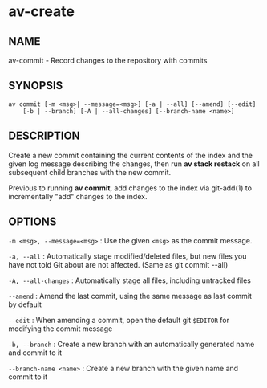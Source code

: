 # av-create

## NAME

av-commit - Record changes to the repository with commits

## SYNOPSIS

```synopsis
av commit [-m <msg>| --message=<msg>] [-a | --all] [--amend] [--edit]
    [-b | --branch] [-A | --all-changes] [--branch-name <name>]
```

## DESCRIPTION

Create a new commit containing the current contents of the index and the given
log message describing the changes, then run **av stack restack** on all
subsequent child branches with the new commit.

Previous to running **av commit**, add changes to the index via
git-add(1) to incrementally "add" changes to the index.

## OPTIONS

`-m <msg>, --message=<msg>`
: Use the given `<msg>` as the commit message.

`-a, --all`
: Automatically stage modified/deleted files, but new files you have not told
  Git about are not affected. (Same as git commit --all)

`-A, --all-changes`
: Automatically stage all files, including untracked files

`--amend`
: Amend the last commit, using the same message as last commit by default

`--edit`
: When amending a commit, open the default git `$EDITOR` for modifying the
  commit message

`-b, --branch`
: Create a new branch with an automatically generated name and commit to it

`--branch-name <name>`
: Create a new branch with the given name and commit to it
